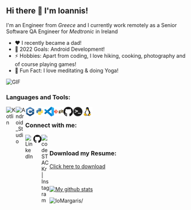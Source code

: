 ## Hi there 👋 I'm Ioannis!

I'm an Engineer from *Greece* and I currently work remotely as a Senior Software QA Engineer for *Medtronic* in Ireland

- ❤ I recently became a dad! 
- 📗 2022 Goals: Android Development!
- ⚡ Hobbies: Apart from coding, I love hiking, cooking, photography and of course playing games!
- 🧘 Fun Fact: I love meditating & doing Yoga!

<!--
<img alt="GIF" src="https://github.com/IoMargaris/IoMargaris/blob/master/code.gif?raw=true" width="500" height="320" />
<img alt="GIF" src="https://media.giphy.com/media/13HgwGsXF0aiGY/giphy.gif" />
-->

<img alt="GIF" src="https://media.giphy.com/media/f3iwJFOVOwuy7K6FFw/giphy.gif" />

### Languages and Tools:

[<img align="left" alt="Kotlin" width="26px" src="https://user-images.githubusercontent.com/7558821/162273692-39983e0d-7c01-40fb-b694-b0b66b51ad02.png" />]()
[<img align="left" alt="Android_Studio" width="26px" src="https://user-images.githubusercontent.com/7558821/162274164-80ff843f-e138-4c9f-8955-8b303ca326fb.png" />]()
[<img align="left" alt="C++" width="26px" src="https://raw.githubusercontent.com/github/explore/80688e429a7d4ef2fca1e82350fe8e3517d3494d/topics/cpp/cpp.png" />]()
[<img align="left" alt="Python" width="26px" src="https://raw.githubusercontent.com/github/explore/80688e429a7d4ef2fca1e82350fe8e3517d3494d/topics/python/python.png" />]()
[<img align="left" alt="Visual Studio Code" width="26px" src="https://raw.githubusercontent.com/github/explore/80688e429a7d4ef2fca1e82350fe8e3517d3494d/topics/visual-studio-code/visual-studio-code.png" />]()
[<img align="left" alt="Git" width="26px" src="https://raw.githubusercontent.com/github/explore/80688e429a7d4ef2fca1e82350fe8e3517d3494d/topics/git/git.png" />]()
[<img align="left" alt="GitHub" width="26px" src="https://raw.githubusercontent.com/github/explore/78df643247d429f6cc873026c0622819ad797942/topics/github/github.png" />]()
[<img align="left" alt="Terminal" width="26px" src="https://raw.githubusercontent.com/github/explore/80688e429a7d4ef2fca1e82350fe8e3517d3494d/topics/terminal/terminal.png" />]()
[<img align="left" alt="Linux" width="26px" src="https://raw.githubusercontent.com/github/explore/80688e429a7d4ef2fca1e82350fe8e3517d3494d/topics/linux/linux.png" />]()



<br />

### Connect with me:
[<img align="left" alt="LinkedIn" width="22px" 
src="https://cdn.jsdelivr.net/npm/simple-icons@v3/icons/linkedin.svg" />](https://www.linkedin.com/in/ioannis-margaris/)

[<img align="left" alt="GitHub" width="22px" src="https://raw.githubusercontent.com/github/explore/78df643247d429f6cc873026c0622819ad797942/topics/github/github.png" />](https://github.com/IoMargaris)

[<img align="left" alt="codeSTACKr | Instagram" width="22px" src="https://cdn.jsdelivr.net/npm/simple-icons@v3/icons/instagram.svg" />](https://www.instagram.com/ioannis_margaris/)

<br />

### Download my Resume:
[Click here to download](https://drive.google.com/file/d/1t7BrXhHeiPTBTnpYBh8MfRg0SD43jWXd/view?usp=sharing)

<br />

[![My github stats](https://github-readme-stats.vercel.app/api?username=iomargaris)](https://github.com/iomargaris/github-readme-stats)

<p align="left"> <img src=https://komarev.com/ghpvc/?username=IoMargaris alt=IoMargaris/> </p>

<br />

